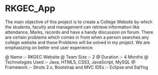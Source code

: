 # RKGEC_App
The main objective of this project is to create a College Website by which the students, faculty and management can retrieve
information like attendance, Marks, records and have a handy discussion on forum. 
There are certain problems which comes in front when a person searches any college website 
and these Problems will be solved in my project. We are emphasizing on better end user experience.

@ Name :- RKGEC Website 
@ Team Size :- 2
@ Duration :- 4 Months 
@ Technologies Used :- Java, HTML5, CSS3, JavaScript, MySQL
@ Framework :- Struts 2.x, Bootstrap and MVC IDEs :- Eclipse and SqlYog


